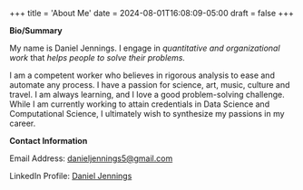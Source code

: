 +++
title = 'About Me'
date = 2024-08-01T16:08:09-05:00
draft = false
+++

**Bio/Summary**

My name is Daniel Jennings. I engage in *quantitative and organizational work* that *helps people to solve their problems.*

I am a competent worker who believes in rigorous analysis to ease and automate any process.
I have a passion for science, art, music, culture and travel. I am always learning, and I love a good problem-solving challenge. While I am currently working to attain credentials in Data Science and Computational Science, I ultimately wish to synthesize my passions in my career.

**Contact Information**

Email Address: danieljennings5@gmail.com

LinkedIn Profile: [Daniel Jennings](https://www.linkedin.com/in/daniel-j-03b81a103/)





